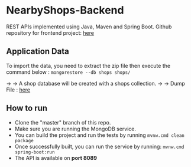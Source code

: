# NearbyShops-Backend 

REST APIs implemented using Java, Maven and Spring Boot.
Github repository for frontend project: <a href="https://github.com/Abd2rahman/NearbyShops-Frontend-">here</a>

## Application Data

To import the data, you need to extract the zip file then execute the command below :
```mongorestore --db shops shops/```

→ → A shop database will be created with a shops collection.
→ → Dump File : <a href="https://github.com/hiddenfounders/web-coding-challenge/blob/master/dump-shops.zip">here</a>

## How to run

* Clone the "master" branch of this repo. 
* Make sure you are running the MongoDB service.
* You can build the project and run the tests by running ```mvnw.cmd clean package```
* Once successfully built, you can run the service by running: ```mvnw.cmd spring-boot:run```
* The API is available on **port 8089**